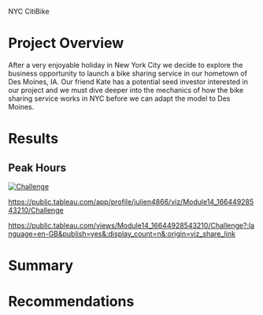 NYC CitiBike

# Project Overview

After a very enjoyable holiday in New York City we decide to explore the business opportunity to launch a bike sharing service in our hometown of Des Moines, IA. Our friend Kate has a potential seed investor interested in our project and we must dive deeper into the mechanics of how the bike sharing service works in NYC before we can adapt the model to Des Moines.


# Results

## Peak Hours

<div class='tableauPlaceholder' id='viz1665094646258' style='position: relative'>
  <noscript><a href='#'>
    <img alt='Challenge ' src='https:&#47;&#47;public.tableau.com&#47;static&#47;images&#47;Mo&#47;Module14_16644928543210&#47;Challenge&#47;1_rss.png' style='border: none' /> </a>
  </noscript>
  <object class='tableauViz'  style='display:none;'>
    <param name='host_url' value='https%3A%2F%2Fpublic.tableau.com%2F' /> 
    <param name='embed_code_version' value='3' /> 
    <param name='site_root' value='' />
    <param name='name' value='Module14_16644928543210&#47;Challenge' />
    <param name='tabs' value='no' />
    <param name='toolbar' value='yes' />
    <param name='static_image' value='https:&#47;&#47;public.tableau.com&#47;static&#47;images&#47;Mo&#47;Module14_16644928543210&#47;Challenge&#47;1.png' />
    <param name='animate_transition' value='yes' />
    <param name='display_static_image' value='yes' /><param name='display_spinner' value='yes' />
    <param name='display_overlay' value='yes' />
    <param name='display_count' value='yes' />
    <param name='language' value='en-GB' />
  </object>
</div>
<script type='text/javascript'>
  var divElement = document.getElementById('viz1665094646258');
  var vizElement = divElement.getElementsByTagName('object')[0];
  vizElement.style.width='1016px';vizElement.style.height='991px';
  var scriptElement = document.createElement('script');
  scriptElement.src = 'https://public.tableau.com/javascripts/api/viz_v1.js';
  vizElement.parentNode.insertBefore(scriptElement, vizElement);
 </script>


https://public.tableau.com/app/profile/julien4866/viz/Module14_16644928543210/Challenge



https://public.tableau.com/views/Module14_16644928543210/Challenge?:language=en-GB&publish=yes&:display_count=n&:origin=viz_share_link




# Summary



# Recommendations



